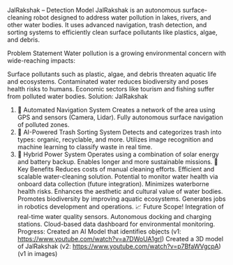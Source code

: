 JalRakshak – Detection Model
JalRakshak is an autonomous surface-cleaning robot designed to address water pollution in lakes, rivers, and other water bodies. It uses advanced navigation, trash detection, and sorting systems to efficiently clean surface pollutants like plastics, algae, and debris.

Problem Statement
Water pollution is a growing environmental concern with wide-reaching impacts:

Surface pollutants such as plastic, algae, and debris threaten aquatic life and ecosystems.
Contaminated water reduces biodiversity and poses health risks to humans.
Economic sectors like tourism and fishing suffer from polluted water bodies.
Solution: JalRakshak
1. 🔁 Automated Navigation System
Creates a network of the area using GPS and sensors (Camera, Lidar).
Fully autonomous surface navigation of polluted zones.
2. 🧠 AI-Powered Trash Sorting System
Detects and categorizes trash into types: organic, recyclable, and more.
Utilizes image recognition and machine learning to classify waste in real time.
3. 🔋 Hybrid Power System
Operates using a combination of solar energy and battery backup.
Enables longer and more sustainable missions.
🚀 Key Benefits
Reduces costs of manual cleaning efforts.
Efficient and scalable water-cleaning solution.
Potential to monitor water health via onboard data collection (future integration).
Minimizes waterborne health risks.
Enhances the aesthetic and cultural value of water bodies.
Promotes biodiversity by improving aquatic ecosystems.
Generates jobs in robotics development and operations.
📈 Future Scope!
Integration of real-time water quality sensors.
Autonomous docking and charging stations.
Cloud-based data dashboard for environmental monitoring.
Progress:
Created an AI Model that identifies objects (v1: https://www.youtube.com/watch?v=a7DWoUA1grI)
Created a 3D model of JalRakshak (v2: https://www.youtube.com/watch?v=p7BfaWVgcpA) (v1 in images)
